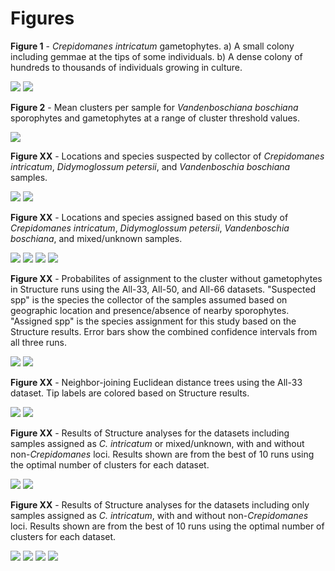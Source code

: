Figures
=======

__Figure 1__ - _Crepidomanes intricatum_ gametophytes. a) A small colony including gemmae at the tips of some individuals. b) A dense colony of hundreds to thousands of individuals growing in culture.

![](Figures/Crepidomanes-clone_with_gemmae-cropped.jpg)
![](Figures/Crepidomanes-colony_in_culture-cropped.jpg)

__Figure 2__ - Mean clusters per sample for _Vandenboschiana boschiana_ sporophytes and gametophytes at a range of cluster threshold values.

![](Figures/Clusters_by_threshold.png)

__Figure XX__ - Locations and species suspected by collector of _Crepidomanes intricatum_, _Didymoglossum petersii_, and _Vandenboschia boschiana_ samples.

![](Figures/US_map-suspected_species.png)
![](Figures/IL_map-suspected_species.png)

__Figure XX__ - Locations and species assigned based on this study of _Crepidomanes intricatum_, _Didymoglossum petersii_, _Vandenboschia boschiana_, and mixed/unknown samples.

![](Figures/US_map-assigned_species.png)
![](Figures/IL_map-assigned_species.png)
![](Figures/US_map-crep_noncrep.png)
![](Figures/IL_map-crep_noncrep.png)

__Figure XX__ - Probabilites of assignment to the cluster without gametophytes in Structure runs using the All-33, All-50, and All-66 datasets. "Suspected spp" is the species the collector of the samples assumed based on geographic location and presence/absence of nearby sporophytes. "Assigned spp" is the species assignment for this study based on the Structure results. Error bars show the combined confidence intervals from all three runs.

![](Figures/Crep_probability-by_spp.png)
![](Figures/Crep_probability-by_crep_noncrep.png)

__Figure XX__ - Neighbor-joining Euclidean distance trees using the All-33 dataset. Tip labels are colored based on Structure results.

![](Figures/NJ_tree-crep_noncrep.png)
![](Figures/NJ_tree-by_species.png)

__Figure XX__ - Results of Structure analyses for the datasets including samples assigned as _C. intricatum_ or mixed/unknown, with and without non-_Crepidomanes_ loci. Results shown are from the best of 10 runs using the optimal number of clusters for each dataset.

![](Figures/Structure_plot-All_unfiltered-K5.png)
![](Figures/Structure_plot-All_filtered-K6.png)

__Figure XX__ - Results of Structure analyses for the datasets including only samples assigned as _C. intricatum_, with and without non-_Crepidomanes_ loci. Results shown are from the best of 10 runs using the optimal number of clusters for each dataset.

![](Figures/Structure_plot-Crep_unfiltered-K4.png)
![](Figures/Structure_plot-Crep_unfiltered-K8.png)
![](Figures/Structure_plot-Crep_filtered-K4.png)
![](Figures/Structure_plot-Crep_filtered-K8.png)
